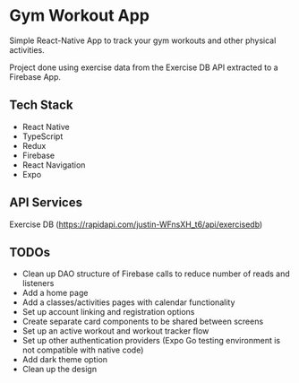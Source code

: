 # Gym Workout App

Simple React-Native App to track your gym workouts and other physical activities.

Project done using exercise data from the Exercise DB API extracted to a Firebase App.

## Tech Stack

- React Native
- TypeScript
- Redux
- Firebase
- React Navigation
- Expo

## API Services

Exercise DB (https://rapidapi.com/justin-WFnsXH_t6/api/exercisedb)

## TODOs

- Clean up DAO structure of Firebase calls to reduce number of reads and listeners
- Add a home page
- Add a classes/activities pages with calendar functionality
- Set up account linking and registration options
- Create separate card components to be shared between screens
- Set up an active workout and workout tracker flow
- Set up other authentication providers (Expo Go testing environment is not compatible with native code)
- Add dark theme option
- Clean up the design
